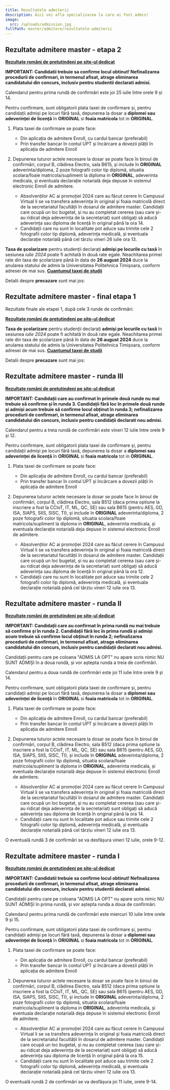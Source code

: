 ```yaml
---
title: Rezultatele admiterii
description: Aici vei afla specializarea la care ai fost admis!
image:
  src: /uploads/admission.jpg
fullPath: master/admitere/rezultatele-admiterii
---
```


## Rezultate admitere master - etapa 2

<Attachment label="Rezultate concurs admitere master - etapa 2" file="/uploads/6M-E2-20240724.pdf"></Attachment>

**[Rezultate români de pretutindeni pe site-ul dedicat](https://upt.ro/Informatii_romani-de-pretutindeni---admitere-master_1498_ro.html)**

**IMPORTANT: Candidatii trebuie sa confirme locul obtinut! Nefinalizarea procedurii de confirmari, in termenul afisat, atrage eliminarea candidatului din concurs, inclusiv pentru studentii declarati admisi.**

Calendarul pentru prima rundă de confirmări este joi 25 iulie între orele 9 și 14.

Pentru confirmare, sunt obligatorii plata taxei de confirmare și, pentru candidații admiși pe locuri fără taxă, depunerea la dosar a **diplomei sau adeverinței de licență** în **ORIGINAL** si **foaia matricola** tot in **ORIGINAL**. 

1. Plata taxei de confirmare se poate face:

   * Din aplicația de admitere Enroll, cu cardul bancar (preferabil)
   * Prin transfer bancar în contul UPT și încărcare a dovezii plății în aplicația de admitere Enroll

2. Depunerea tuturor actele necesare la dosar se poate face în biroul de confirmări, corpul B, clădirea Electro, sala B615, și include în **ORIGINAL** adeverinta/diploma, 2 poze fotografii color tip diplomă, situatia scolara/foaie matricola/supliment la diploma in **ORIGINAL**, adeverinta medicala, și eventuala declarație notarială deja depuse în sistemul electronic Enroll de admitere.

   * Absolvenților AC ai promoției 2024 care au făcut cerere în Campusul Virtual li se va transfera adeverința în original și foaia matricolă direct de la secretariatul facultății în dosarul de admitere master.
     Candidații care ocupă un loc bugetat, și nu au completat cererea (sau care și-au ridicat deja adeverința de la secretariat) sunt obligați să aducă adeverința sau diploma de licență în original până la ora 14.
   * Candidații care nu sunt în localitate pot aduce sau trimite cele 2 fotografii color tip diplomă, adeverința medicală, și eventuala declarație notarială până cel târziu vineri 26 iulie ora 13.

<Attachment label="Calendarul de plată a taxei de studii" file="/uploads/adresa-taxa-admisi-pe-locuri-cu-taxa.pdf"></Attachment>
**Taxa de școlarizare** pentru studenții declarați **admiși pe locurile cu taxă** în sesiunea *iulie 2024* poate fi achitată în două rate egale.
Neachitarea primei rate din taxa de școlarizare până în data de **26 august 2024** duce la anularea statului de admis la Universitatea Politehnica Timișoara, conform adresei de mai sus.
**[Cuantumul taxei de studii](https://upt.ro/img/files/2023-2024/Admitere/HS-nr.15-15.02.2024_taxe_scolarizare.pdf)**


Detalii despre **precazare** sunt mai jos:

<Attachment label="Instrucțiuni precazare, master an 1" file="/uploads/calendar-cazare-studenti-master-an-1-sesiunea-iulie-2024.pdf"></Attachment>


## Rezultate admitere master - final etapa 1

Rezultate finale ale etapei 1, după cele 3 runde de confirmări:

<Attachment label="Candidați admiși în etapa 1" file="/uploads/6M-E1-admisi-optiuni-20240712.pdf"></Attachment>
<Attachment label="Candidați respinși în etapa 1" file="/uploads/6M-E1-respinsi-20240712.pdf"></Attachment>

**[Rezultate români de pretutindeni pe site-ul dedicat](https://upt.ro/Informatii_romani-de-pretutindeni---admitere-master_1498_ro.html)**


<Attachment label="Calendarul de plată a taxei de studii" file="/uploads/adresa-taxa-admisi-pe-locuri-cu-taxa.pdf"></Attachment>
**Taxa de școlarizare** pentru studenții declarați **admiși pe locurile cu taxă** în sesiunea *iulie 2024* poate fi achitată în două rate egale.
Neachitarea primei rate din taxa de școlarizare până în data de **26 august 2024** duce la anularea statului de admis la Universitatea Politehnica Timișoara, conform adresei de mai sus.
**[Cuantumul taxei de studii](https://upt.ro/img/files/2023-2024/Admitere/HS-nr.15-15.02.2024_taxe_scolarizare.pdf)**


Detalii despre **precazare** sunt mai jos:

<Attachment label="Instrucțiuni precazare, master an 1" file="/uploads/calendar-cazare-studenti-master-an-1-sesiunea-iulie-2024.pdf"></Attachment>




## Rezultate admitere master - runda III

<Attachment label="Rezultate concurs admitere master - runda III" file="/uploads/6M-R3-20240711.pdf"></Attachment>

**[Rezultate români de pretutindeni pe site-ul dedicat](https://upt.ro/Informatii_romani-de-pretutindeni---admitere-master_1498_ro.html)**

**IMPORTANT: Candidații care au confirmat în primele două runde nu mai trebuie să confirme și în runda 3. Candidații fără loc în primele două runde și admiși acum trebuie să confirme locul obținut în runda 3; nefinalizarea procedurii de confirmari, in termenul afisat, atrage eliminarea candidatului din concurs, inclusiv pentru candidații declarati nou admisi.**

Calendarul pentru a treia rundă de confirmări este vineri 12 iulie între orele 9 și 12.

Pentru confirmare, sunt obligatorii plata taxei de confirmare și, pentru candidații admiși pe locuri fără taxă, depunerea la dosar a **diplomei sau adeverinței de licență** în **ORIGINAL** si **foaia matricola** tot in **ORIGINAL**. 

1. Plata taxei de confirmare se poate face:

   * Din aplicația de admitere Enroll, cu cardul bancar (preferabil)
   * Prin transfer bancar în contul UPT și încărcare a dovezii plății în aplicația de admitere Enroll
2. Depunerea tuturor actele necesare la dosar se poate face în biroul de confirmări, corpul B, clădirea Electro, sala B512 (daca prima optiune la inscriere a fost la CCIoT, IT, ML, QC, SE) sau sala B615 (pentru AES, GD, ISA, SIAPS, SIIS, SISC, TI), și include în **ORIGINAL** adeverinta/diploma, 2 poze fotografii color tip diplomă, situatia scolara/foaie matricola/supliment la diploma in **ORIGINAL**, adeverinta medicala, și eventuala declarație notarială deja depuse în sistemul electronic Enroll de admitere.

   * Absolvenților AC ai promoției 2024 care au făcut cerere în Campusul Virtual li se va transfera adeverința în original și foaia matricolă direct de la secretariatul facultății în dosarul de admitere master.
     Candidații care ocupă un loc bugetat, și nu au completat cererea (sau care și-au ridicat deja adeverința de la secretariat) sunt obligați să aducă adeverința sau diploma de licență în original până la ora 12.
   * Candidații care nu sunt în localitate pot aduce sau trimite cele 2 fotografii color tip diplomă, adeverința medicală, și eventuala declarație notarială până cel târziu vineri 12 iulie ora 13.




## Rezultate admitere master - runda II

<Attachment label="Rezultate concurs admitere master - runda II" file="/uploads/6M-R1-20240710.pdf"></Attachment>

**[Rezultate români de pretutindeni pe site-ul dedicat](https://upt.ro/Informatii_romani-de-pretutindeni---admitere-master_1498_ro.html)**

**IMPORTANT: Candidații care au confirmat în prima rundă nu mai trebuie să confirme și în runda 2. Candidații fără loc în prima rundă și admiși acum trebuie să confirme locul obținut în runda 2; nefinalizarea procedurii de confirmari, in termenul afisat, atrage eliminarea candidatului din concurs, inclusiv pentru candidații declarati nou admisi.**

Candidații pentru care pe coloana "ADMIS LA OPT" nu apare scris nimic NU SUNT ADMIȘI în a doua rundă, și vor aștepta runda a treia de confirmări.

Calendarul pentru a doua rundă de confirmări este joi 11 iulie între orele 9 și 14.

Pentru confirmare, sunt obligatorii plata taxei de confirmare și, pentru candidații admiși pe locuri fără taxă, depunerea la dosar a **diplomei sau adeverinței de licență** în **ORIGINAL** si **foaia matricola** tot in **ORIGINAL**. 

1. Plata taxei de confirmare se poate face:

   * Din aplicația de admitere Enroll, cu cardul bancar (preferabil)
   * Prin transfer bancar în contul UPT și încărcare a dovezii plății în aplicația de admitere Enroll
2. Depunerea tuturor actele necesare la dosar se poate face în biroul de confirmări, corpul B, clădirea Electro, sala B512 (daca prima optiune la inscriere a fost la CCIoT, IT, ML, QC, SE) sau sala B615 (pentru AES, GD, ISA, SIAPS, SIIS, SISC, TI), și include în **ORIGINAL** adeverinta/diploma, 2 poze fotografii color tip diplomă, situatia scolara/foaie matricola/supliment la diploma in **ORIGINAL**, adeverinta medicala, și eventuala declarație notarială deja depuse în sistemul electronic Enroll de admitere.

   * Absolvenților AC ai promoției 2024 care au făcut cerere în Campusul Virtual li se va transfera adeverința în original și foaia matricolă direct de la secretariatul facultății în dosarul de admitere master.
     Candidații care ocupă un loc bugetat, și nu au completat cererea (sau care și-au ridicat deja adeverința de la secretariat) sunt obligați să aducă adeverința sau diploma de licență în original până la ora 14.
   * Candidații care nu sunt în localitate pot aduce sau trimite cele 2 fotografii color tip diplomă, adeverința medicală, și eventuala declarație notarială până cel târziu vineri 12 iulie ora 13.

O eventuală rundă 3 de confirmări se va desfășura vineri 12 iulie, orele 9-12.

## Rezultate admitere master - runda I

<Attachment label="Rezultate concurs admitere master - runda I" file="/uploads/6m-runda1-confirm-20240709.pdf"></Attachment>

**[Rezultate români de pretutindeni pe site-ul dedicat](https://upt.ro/Informatii_romani-de-pretutindeni---admitere-master_1498_ro.html)**

**IMPORTANT: Candidatii trebuie sa confirme locul obtinut! Nefinalizarea procedurii de confirmari, in termenul afisat, atrage eliminarea candidatului din concurs, inclusiv pentru studentii declarati admisi.**

Candidații pentru care pe coloana "ADMIS LA OPT" nu apare scris nimic NU SUNT ADMIȘI în prima rundă, și vor aștepta runda a doua de confirmări.

Calendarul pentru prima rundă de confirmări este miercuri 10 iulie între orele 9 și 15.

Pentru confirmare, sunt obligatorii plata taxei de confirmare și, pentru candidații admiși pe locuri fără taxă, depunerea la dosar a **diplomei sau adeverinței de licență** în **ORIGINAL** si **foaia matricola** tot in **ORIGINAL**. 

1. Plata taxei de confirmare se poate face:

   * Din aplicația de admitere Enroll, cu cardul bancar (preferabil)
   * Prin transfer bancar în contul UPT și încărcare a dovezii plății în aplicația de admitere Enroll
2. Depunerea tuturor actele necesare la dosar se poate face în biroul de confirmări, corpul B, clădirea Electro, sala B512 (daca prima optiune la inscriere a fost la CCIoT, IT, ML, QC, SE) sau sala B615 (pentru AES, GD, ISA, SIAPS, SIIS, SISC, TI), și include în **ORIGINAL** adeverinta/diploma, 2 poze fotografii color tip diplomă, situatia scolara/foaie matricola/supliment la diploma in **ORIGINAL**, adeverinta medicala, și eventuala declarație notarială deja depuse în sistemul electronic Enroll de admitere.

   * Absolvenților AC ai promoției 2024 care au făcut cerere în Campusul Virtual li se va transfera adeverința în original și foaia matricolă direct de la secretariatul facultății în dosarul de admitere master.
     Candidații care ocupă un loc bugetat, și nu au completat cererea (sau care și-au ridicat deja adeverința de la secretariat) sunt obligați să aducă adeverința sau diploma de licență în original până la ora 15.
   * Candidații care nu sunt în localitate pot aduce sau trimite cele 2 fotografii color tip diplomă, adeverința medicală, și eventuala declarație notarială până cel târziu vineri 12 iulie ora 13.

O eventuală rundă 2 de confirmări se va desfășura joi 11 iulie, orele 9-14.